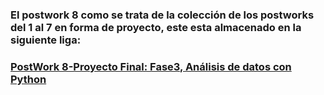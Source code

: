 ### El postwork 8 como se trata de la colección de los postworks del 1 al 7 en forma de proyecto, este esta almacenado en la siguiente liga:

### [PostWork 8-Proyecto Final: Fase3, Análisis de datos con Python](https://github.com/ManJyS/Equipo_23/tree/main/Proyecto_Fase_3_Python)
